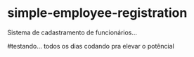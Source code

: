 # simple-employee-registration
 Sistema de cadastramento de funcionários...


#testando... todos os dias codando pra elevar o potêncial 